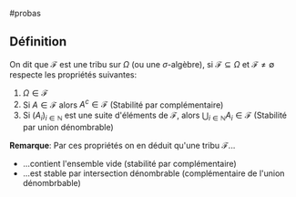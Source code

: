 #probas 
## Définition
On dit que $\mathcal{F}$ est une tribu sur $\Omega$ (ou une $\sigma$-algèbre), si $\mathcal{F}\subseteq \Omega$ et $\mathcal{F} \not = \emptyset$ respecte les propriétés suivantes:
1. $\Omega \in \mathcal{F}$ 
2. Si $A \in \mathcal{F}$ alors $A^c \in \mathcal{F}$ (Stabilité par complémentaire)
3. Si $(A_i)_{i\in\mathbb{N}}$  est une suite d'éléments de $\mathcal{F}$, alors $\bigcup_{i\in\mathbb{N}}A_i \in \mathcal{F}$  (Stabilité par union dénombrable)

**Remarque**: Par ces propriétés on en déduit qu'une tribu $\mathcal{F}$...
- ...contient l'ensemble vide (stabilité par complémentaire)
- ...est stable par intersection dénombrable (complémentaire de l'union dénombrbable)
